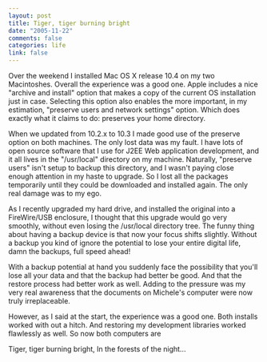 ```yaml
--- 
layout: post
title: Tiger, tiger burning bright
date: "2005-11-22"
comments: false
categories: life
link: false
---
```

Over the weekend I installed Mac OS X release 10.4 on my two Macintoshes. Overall the experience was a good one. Apple includes a nice "archive and install" option that makes a copy of the current OS installation just in case. Selecting this option also enables the more important, in my estimation, "preserve users and network settings" option. Which does exactly what it claims to do: preserves your home directory.

When we updated from 10.2.x to 10.3 I made good use of the preserve option on both machines. The only lost data was my fault. I have lots of open source software that I use for J2EE Web application development, and it all lives in the "/usr/local" directory on my machine. Naturally, "preserve users" isn't setup to backup this directory, and I wasn't paying close enough attention in my haste to upgrade. So I lost all the packages temporarily until they could be downloaded and installed again. The only real damage was to my ego.

As I recently upgraded my hard drive, and installed the original into a FireWire/USB enclosure, I thought that this upgrade would go very smoothly, without even losing the /usr/local directory tree. The funny thing about having a backup device is that now your focus shifts slightly. Without a backup you kind of ignore the potential to lose your entire digital life, damn the backups, full speed ahead!

With a backup potential at hand you suddenly face the possibility that you'll lose all your data and that the backup had better be good. And that the restore process had better work as well. Adding to the pressure was my very real awareness that the documents on Michele's computer were now truly irreplaceable.

However, as I said at the start, the experience was a good one. Both installs worked with out a hitch. And restoring my development libraries worked flawlessly as well. So now both computers are

Tiger, tiger burning bright,
In the forests of the night...
